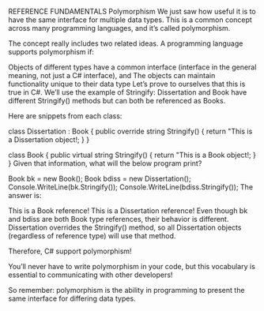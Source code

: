 REFERENCE FUNDAMENTALS
Polymorphism
We just saw how useful it is to have the same interface for multiple data types. This is a common concept across many programming languages, and it’s called polymorphism.

The concept really includes two related ideas. A programming language supports polymorphism if:

Objects of different types have a common interface (interface in the general meaning, not just a C# interface), and
The objects can maintain functionality unique to their data type
Let’s prove to ourselves that this is true in C#. We’ll use the example of Stringify: Dissertation and Book have different Stringify() methods but can both be referenced as Books.

Here are snippets from each class:

class Dissertation : Book
{
  public override string Stringify()
  {
    return "This is a Dissertation object!;
  }
}


class Book
{
  public virtual string Stringify()
  {
    return "This is a Book object!;
  }
}
Given that information, what will the below program print?

Book bk = new Book();
Book bdiss = new Dissertation();
Console.WriteLine(bk.Stringify());
Console.WriteLine(bdiss.Stringify());
The answer is:

This is a Book reference!
This is a Dissertation reference!
Even though bk and bdiss are both Book type references, their behavior is different. Dissertation overrides the Stringify() method, so all Dissertation objects (regardless of reference type) will use that method.

Therefore, C# support polymorphism!

You’ll never have to write polymorphism in your code, but this vocabulary is essential to communicating with other developers!

So remember: polymorphism is the ability in programming to present the same interface for differing data types.
